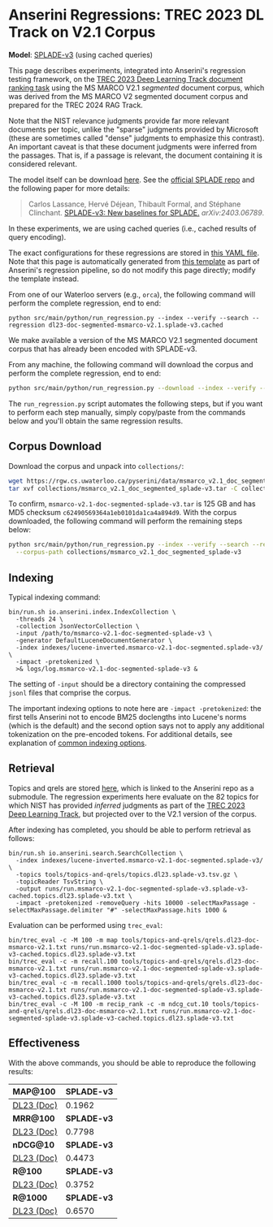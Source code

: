 # Anserini Regressions: TREC 2023 DL Track on V2.1 Corpus

**Model**: [SPLADE-v3](https://arxiv.org/abs/2403.06789) (using cached queries)

This page describes experiments, integrated into Anserini's regression testing framework, on the [TREC 2023 Deep Learning Track document ranking task](https://trec.nist.gov/data/deep2023.html) using the MS MARCO V2.1 _segmented_ document corpus, which was derived from the MS MARCO V2 segmented document corpus and prepared for the TREC 2024 RAG Track.

Note that the NIST relevance judgments provide far more relevant documents per topic, unlike the "sparse" judgments provided by Microsoft (these are sometimes called "dense" judgments to emphasize this contrast).
An important caveat is that these document judgments were inferred from the passages.
That is, if a passage is relevant, the document containing it is considered relevant.

The model itself can be download [here](https://huggingface.co/naver/splade-v3).
See the [official SPLADE repo](https://github.com/naver/splade) and the following paper for more details:

> Carlos Lassance, Hervé Déjean, Thibault Formal, and Stéphane Clinchant. [SPLADE-v3: New baselines for SPLADE.](https://arxiv.org/abs/2403.06789) _arXiv:2403.06789_.

In these experiments, we are using cached queries (i.e., cached results of query encoding).

The exact configurations for these regressions are stored in [this YAML file](../../src/main/resources/regression/dl23-doc-segmented-msmarco-v2.1.splade-v3.cached.yaml).
Note that this page is automatically generated from [this template](../../src/main/resources/docgen/templates/dl23-doc-segmented-msmarco-v2.1.splade-v3.cached.template) as part of Anserini's regression pipeline, so do not modify this page directly; modify the template instead.

From one of our Waterloo servers (e.g., `orca`), the following command will perform the complete regression, end to end:

```
python src/main/python/run_regression.py --index --verify --search --regression dl23-doc-segmented-msmarco-v2.1.splade-v3.cached
```

We make available a version of the MS MARCO V2.1 segmented document corpus that has already been encoded with SPLADE-v3.

From any machine, the following command will download the corpus and perform the complete regression, end to end:

```bash
python src/main/python/run_regression.py --download --index --verify --search --regression dl23-doc-segmented-msmarco-v2.1.splade-v3.cached
```

The `run_regression.py` script automates the following steps, but if you want to perform each step manually, simply copy/paste from the commands below and you'll obtain the same regression results.

## Corpus Download

Download the corpus and unpack into `collections/`:

```bash
wget https://rgw.cs.uwaterloo.ca/pyserini/data/msmarco_v2.1_doc_segmented_splade-v3.tar -P collections/
tar xvf collections/msmarco_v2.1_doc_segmented_splade-v3.tar -C collections/
```

To confirm, `msmarco-v2.1-doc-segmented-splade-v3.tar` is 125 GB and has MD5 checksum `c62490569364a1eb0101da1ca4a894d9`.
With the corpus downloaded, the following command will perform the remaining steps below:

```bash
python src/main/python/run_regression.py --index --verify --search --regression dl23-doc-segmented-msmarco-v2.1.splade-v3.cached \
  --corpus-path collections/msmarco_v2.1_doc_segmented_splade-v3
```

## Indexing

Typical indexing command:

```
bin/run.sh io.anserini.index.IndexCollection \
  -threads 24 \
  -collection JsonVectorCollection \
  -input /path/to/msmarco-v2.1-doc-segmented-splade-v3 \
  -generator DefaultLuceneDocumentGenerator \
  -index indexes/lucene-inverted.msmarco-v2.1-doc-segmented.splade-v3/ \
  -impact -pretokenized \
  >& logs/log.msmarco-v2.1-doc-segmented-splade-v3 &
```

The setting of `-input` should be a directory containing the compressed `jsonl` files that comprise the corpus.

The important indexing options to note here are `-impact -pretokenized`: the first tells Anserini not to encode BM25 doclengths into Lucene's norms (which is the default) and the second option says not to apply any additional tokenization on the pre-encoded tokens.
For additional details, see explanation of [common indexing options](../../docs/common-indexing-options.md).

## Retrieval

Topics and qrels are stored [here](https://github.com/castorini/anserini-tools/tree/master/topics-and-qrels), which is linked to the Anserini repo as a submodule.
The regression experiments here evaluate on the 82 topics for which NIST has provided _inferred_ judgments as part of the [TREC 2023 Deep Learning Track](https://trec.nist.gov/data/deep2023.html), but projected over to the V2.1 version of the corpus.

After indexing has completed, you should be able to perform retrieval as follows:

```
bin/run.sh io.anserini.search.SearchCollection \
  -index indexes/lucene-inverted.msmarco-v2.1-doc-segmented.splade-v3/ \
  -topics tools/topics-and-qrels/topics.dl23.splade-v3.tsv.gz \
  -topicReader TsvString \
  -output runs/run.msmarco-v2.1-doc-segmented-splade-v3.splade-v3-cached.topics.dl23.splade-v3.txt \
  -impact -pretokenized -removeQuery -hits 10000 -selectMaxPassage -selectMaxPassage.delimiter "#" -selectMaxPassage.hits 1000 &
```

Evaluation can be performed using `trec_eval`:

```
bin/trec_eval -c -M 100 -m map tools/topics-and-qrels/qrels.dl23-doc-msmarco-v2.1.txt runs/run.msmarco-v2.1-doc-segmented-splade-v3.splade-v3-cached.topics.dl23.splade-v3.txt
bin/trec_eval -c -m recall.100 tools/topics-and-qrels/qrels.dl23-doc-msmarco-v2.1.txt runs/run.msmarco-v2.1-doc-segmented-splade-v3.splade-v3-cached.topics.dl23.splade-v3.txt
bin/trec_eval -c -m recall.1000 tools/topics-and-qrels/qrels.dl23-doc-msmarco-v2.1.txt runs/run.msmarco-v2.1-doc-segmented-splade-v3.splade-v3-cached.topics.dl23.splade-v3.txt
bin/trec_eval -c -M 100 -m recip_rank -c -m ndcg_cut.10 tools/topics-and-qrels/qrels.dl23-doc-msmarco-v2.1.txt runs/run.msmarco-v2.1-doc-segmented-splade-v3.splade-v3-cached.topics.dl23.splade-v3.txt
```

## Effectiveness

With the above commands, you should be able to reproduce the following results:

| **MAP@100**                                                                                                  | **SPLADE-v3**|
|:-------------------------------------------------------------------------------------------------------------|--------------|
| [DL23 (Doc)](https://microsoft.github.io/msmarco/TREC-Deep-Learning)                                         | 0.1962       |
| **MRR@100**                                                                                                  | **SPLADE-v3**|
| [DL23 (Doc)](https://microsoft.github.io/msmarco/TREC-Deep-Learning)                                         | 0.7798       |
| **nDCG@10**                                                                                                  | **SPLADE-v3**|
| [DL23 (Doc)](https://microsoft.github.io/msmarco/TREC-Deep-Learning)                                         | 0.4473       |
| **R@100**                                                                                                    | **SPLADE-v3**|
| [DL23 (Doc)](https://microsoft.github.io/msmarco/TREC-Deep-Learning)                                         | 0.3752       |
| **R@1000**                                                                                                   | **SPLADE-v3**|
| [DL23 (Doc)](https://microsoft.github.io/msmarco/TREC-Deep-Learning)                                         | 0.6570       |
